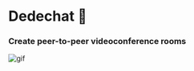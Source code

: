 # Dedechat 💬
###  Create peer-to-peer videoconference rooms 

![gif](https://media.giphy.com/media/jcdoMJpWaXLMJF05OS/giphy.gif)
